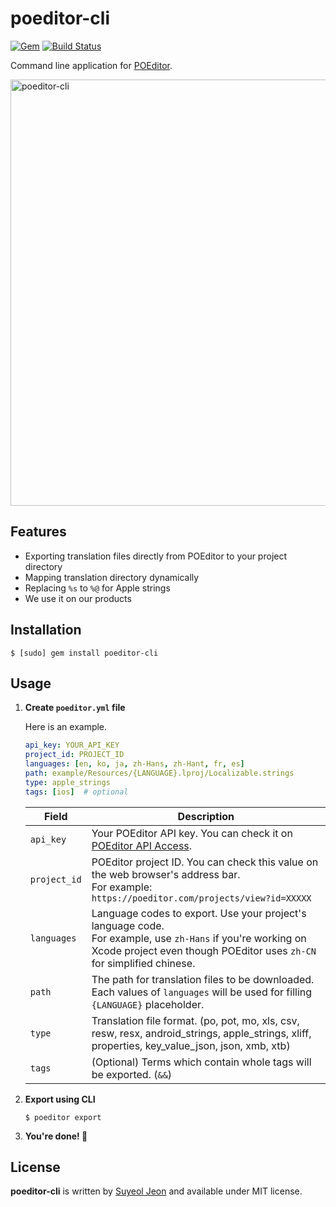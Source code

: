 # poeditor-cli

[![Gem](https://img.shields.io/gem/v/poeditor-cli.svg)](https://rubygems.org/gems/poeditor-cli)
[![Build Status](https://travis-ci.org/StyleShare/poeditor-cli.svg?branch=master)](https://travis-ci.org/StyleShare/poeditor-cli)

Command line application for [POEditor](https://poeditor.com).

<img width="682" alt="poeditor-cli" src="https://cloud.githubusercontent.com/assets/931655/22509884/2aebebc2-e8d3-11e6-86e2-a9915ca755b5.png">

## Features

* Exporting translation files directly from POEditor to your project directory
* Mapping translation directory dynamically
* Replacing `%s` to `%@` for Apple strings
* We use it on our products

## Installation

```console
$ [sudo] gem install poeditor-cli
```

## Usage

1. **Create `poeditor.yml` file**

    Here is an example.

    ```yaml
    api_key: YOUR_API_KEY
    project_id: PROJECT_ID
    languages: [en, ko, ja, zh-Hans, zh-Hant, fr, es]
    path: example/Resources/{LANGUAGE}.lproj/Localizable.strings
    type: apple_strings
    tags: [ios]  # optional
    ```

    | Field | Description |
    |---|---|
    | `api_key` | Your POEditor API key. You can check it on [POEditor API Access](https://poeditor.com/account/api). |
    | `project_id` | POEditor project ID. You can check this value on the web browser's address bar.<br />For example: `https://poeditor.com/projects/view?id=XXXXX` |
    | `languages` | Language codes to export. Use your project's language code.<br />For example, use `zh-Hans` if you're working on Xcode project even though POEditor uses `zh-CN` for simplified chinese. |
    | `path` | The path for translation files to be downloaded. Each values of `languages` will be used for filling `{LANGUAGE}` placeholder. |
    | `type` | Translation file format. (po, pot, mo, xls, csv, resw, resx, android_strings, apple_strings, xliff, properties, key_value_json, json, xmb, xtb) |
    | `tags` | (Optional) Terms which contain whole tags will be exported. (`&&`) |

2. **Export using CLI**

    ```console
    $ poeditor export
    ```

3. **You're done! 🎉**

## License

**poeditor-cli** is written by [Suyeol Jeon](https://github.com/devxoul) and available under MIT license.
